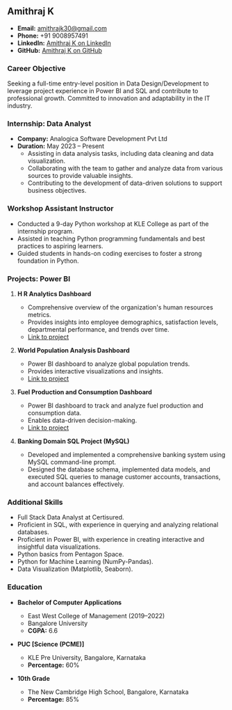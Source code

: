 ## Amithraj K
- **Email:** amithrajk30@gmail.com
- **Phone:** +91 9008957491
- **LinkedIn:** [Amithraj K on LinkedIn](https://www.linkedin.com/in/amithraj-k-30b923232/)
- **GitHub:** [Amithraj K on GitHub](https://github.com/amithrajk)

### Career Objective
Seeking a full-time entry-level position in Data Design/Development to leverage project experience in Power BI and SQL and contribute to professional growth. Committed to innovation and adaptability in the IT industry.

### Internship: Data Analyst
- **Company:** Analogica Software Development Pvt Ltd
- **Duration:** May 2023 – Present
  - Assisting in data analysis tasks, including data cleaning and data visualization.
  - Collaborating with the team to gather and analyze data from various sources to provide valuable insights.
  - Contributing to the development of data-driven solutions to support business objectives.

### Workshop Assistant Instructor
- Conducted a 9-day Python workshop at KLE College as part of the internship program.
- Assisted in teaching Python programming fundamentals and best practices to aspiring learners.
- Guided students in hands-on coding exercises to foster a strong foundation in Python.

### Projects: Power BI
1. **H R Analytics Dashboard**
   - Comprehensive overview of the organization's human resources metrics.
   - Provides insights into employee demographics, satisfaction levels, departmental performance, and trends over time.
   - [Link to project](https://github.com/amithrajk/human-resource-analysis.git)

2. **World Population Analysis Dashboard**
   - Power BI dashboard to analyze global population trends.
   - Provides interactive visualizations and insights.
   - [Link to project](https://github.com/amithrajk/World-Population-Analysis-Dashboard-.git)

3. **Fuel Production and Consumption Dashboard**
   - Power BI dashboard to track and analyze fuel production and consumption data.
   - Enables data-driven decision-making.
   - [Link to project](https://github.com/amithrajk/GLOBAL-FUEL-ANALYSIS.git)

4. **Banking Domain SQL Project (MySQL)**
   - Developed and implemented a comprehensive banking system using MySQL command-line prompt.
   - Designed the database schema, implemented data models, and executed SQL queries to manage customer accounts, transactions, and account balances effectively.

### Additional Skills
- Full Stack Data Analyst at Certisured.
- Proficient in SQL, with experience in querying and analyzing relational databases.
- Proficient in Power BI, with experience in creating interactive and insightful data visualizations.
- Python basics from Pentagon Space.
- Python for Machine Learning (NumPy-Pandas).
- Data Visualization (Matplotlib, Seaborn).

### Education
- **Bachelor of Computer Applications**
  - East West College of Management (2019–2022)
  - Bangalore University
  - **CGPA:** 6.6

- **PUC [Science (PCME)]**
  - KLE Pre University, Bangalore, Karnataka
  - **Percentage:** 60%

- **10th Grade**
  - The New Cambridge High School, Bangalore, Karnataka
  - **Percentage:** 85%
